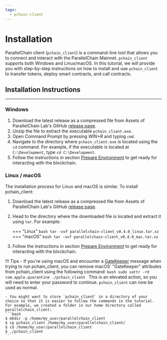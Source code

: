 ```yaml
---
tags:
  - pchain-client
---
```


# Installation

ParallelChain client (`pchain_client`) is a command-line tool that allows you to connect and interact with the ParallelChain Mainnet. `pchain_client` supports both Windows and Linux/macOS. In this tutorial, we will provide you with step-by-step instructions on how to install and use `pchain_client` to transfer tokens, deploy smart contracts, and call contracts.

## Installation Instructions
---

### Windows 

1. Download the latest release as a compressed file from Assets of ParallelChain Lab's GitHub [release page](https://github.com/parallelchain-io/pchain-client-cli).
2. Unzip the file to extract the executable `pchain_client.exe`.
3. Open Command Prompt by pressing *WIN+R* and typing `cmd`.
4. Navigate to the directory where `pchain_client.exe` is located using the `cd` command. For example, if the executable is located at `C:\Development`, type `cd C:\Development`.
5. Follow the instructions in section [Prepare Environment](prepare_env.md) to get ready for interacting with the blockchain.

### Linux / macOS

The installation process for Linux and macOS is similar. To install pchain_client:

1. Download the latest release as a compressed file from Assets of ParallelChain Lab's GitHub [release page](https://github.com/parallelchain-io/pchain-client-cli).

2. Head to the directory where the downloaded file is located and extract it using `tar`. For example:

    === "Linux"
        ```bash
        tar -xvf parallelchain-client_v0.4.0_linux.tar.xz
        ```
    === "macOS"
        ```bash
        tar -xvf parallelchain-client_v0.4.0_mac.tar.xz
        ```

3. Follow the instructions in section [Prepare Environment](prepare_env.md) to get ready for interacting with the blockchain.


!!! Tips
    - If you're using macOS and encounter a [GateKeeper](https://support.apple.com/en-gb/guide/security/sec5599b66df/web) message when trying to run pchain_client, you can remove macOS' "GateKeeper" attributes from pchain_client using the following command:
    ```bash
    sudo xattr -rd com.apple.quarantine ./pchain_client
    ```
    This is an elevated action, so you will need to enter your password to continue. `pchain_client` can now be used as normal.

    - You might want to store `pchain_client` in a directory of your choice so that it is easier to follow the commands in the tutorial. For example, we created a folder in our home directory called parallelchain_client:
    ```bash
    $ mkdir -p /home/my_user/parallelchain_client
    $ cp pchain_client /home/my_user/parallelchain_client/
    $ cd /home/my_user/parallelchain_client
    $ ./pchain_client
    ```
